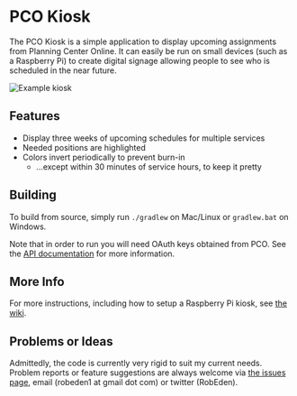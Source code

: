 # PCO Kiosk #

The PCO Kiosk is a simple application to display upcoming assignments from Planning Center 
Online. It can easily be run on small devices (such as a Raspberry Pi) to create digital 
signage allowing people to see who is scheduled in the near future.

![Example kiosk](https://github.com/robeden/pco-kiosk/wiki/images/front2.jpg)

## Features ##

* Display three weeks of upcoming schedules for multiple services
* Needed positions are highlighted
* Colors invert periodically to prevent burn-in 
    * ...except within 30 minutes of service hours, to keep it pretty


## Building ##

To build from source, simply run `./gradlew` on Mac/Linux or `gradlew.bat` on Windows.

Note that in order to run you will need OAuth keys obtained from PCO. See the 
[API documentation](http://get.planningcenteronline.com/api) for more information.


## More Info ##

For more instructions, including how to setup a Raspberry Pi kiosk, see 
[the wiki](../../wiki/).


## Problems or Ideas ##

Admittedly, the code is currently very rigid to suit my current needs. Problem reports or 
feature suggestions are always welcome via 
[the issues page](https://bitbucket.org/robeden/pco-kiosk/issues), 
email (robeden1 at gmail dot com) or twitter (RobEden).